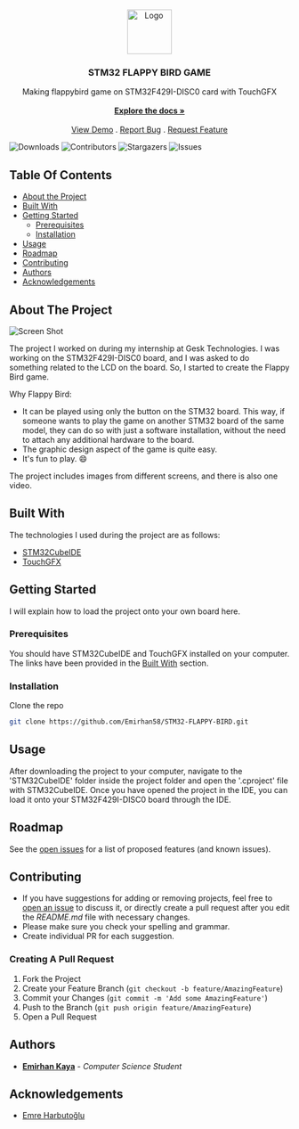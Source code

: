 <br/>
<p align="center">
  <a href="https://github.com/Emirhan58/STM32-FLAPPY-BIRD">
    <img src="https://m.media-amazon.com/images/I/21ZzpgClpiL.png" alt="Logo" width="80" height="80">
  </a>

  <h3 align="center">STM32 FLAPPY BIRD GAME</h3>

  <p align="center">
    Making flappybird game on STM32F429I-DISC0 card with TouchGFX
    <br/>
    <br/>
    <a href="https://github.com/Emirhan58/STM32-FLAPPY-BIRD"><strong>Explore the docs »</strong></a>
    <br/>
    <br/>
    <a href="https://github.com/Emirhan58/STM32-FLAPPY-BIRD">View Demo</a>
    .
    <a href="https://github.com/Emirhan58/STM32-FLAPPY-BIRD/issues">Report Bug</a>
    .
    <a href="https://github.com/Emirhan58/STM32-FLAPPY-BIRD/issues">Request Feature</a>
  </p>
</p>

![Downloads](https://img.shields.io/github/downloads/Emirhan58/STM32-FLAPPY-BIRD/total) ![Contributors](https://img.shields.io/github/contributors/Emirhan58/STM32-FLAPPY-BIRD?color=dark-green) ![Stargazers](https://img.shields.io/github/stars/Emirhan58/STM32-FLAPPY-BIRD?style=social) ![Issues](https://img.shields.io/github/issues/Emirhan58/STM32-FLAPPY-BIRD) 

## Table Of Contents

* [About the Project](#about-the-project)
* [Built With](#built-with)
* [Getting Started](#getting-started)
  * [Prerequisites](#prerequisites)
  * [Installation](#installation)
* [Usage](#usage)
* [Roadmap](#roadmap)
* [Contributing](#contributing)
* [Authors](#authors)
* [Acknowledgements](#acknowledgements)

## About The Project

![Screen Shot](https://i.hizliresim.com/lt0djiu.jpeg)

The project I worked on during my internship at Gesk Technologies.
I was working on the STM32F429I-DISC0 board, and I was asked to do something related to the LCD on the board. So, I started to create the Flappy Bird game.

Why Flappy Bird:

* It can be played using only the button on the STM32 board. This way, if someone wants to play the game on another STM32 board of the same model, they can do so with just a software installation, without the need to attach any additional hardware to the board.
* The graphic design aspect of the game is quite easy. 
* It's fun to play. :smile:

The project includes images from different screens, and there is also one video.

## Built With

The technologies I used during the project are as follows:

* [STM32CubeIDE](https://www.st.com/en/development-tools/stm32cubeide.html)
* [TouchGFX](https://www.st.com/en/development-tools/touchgfxdesigner.html)

## Getting Started

I will explain how to load the project onto your own board here.

### Prerequisites

You should have STM32CubeIDE and TouchGFX installed on your computer.
The links have been provided in the [Built With](#built-with) section.

### Installation

Clone the repo

```sh
git clone https://github.com/Emirhan58/STM32-FLAPPY-BIRD.git
```



## Usage

After downloading the project to your computer, navigate to the 'STM32CubeIDE' folder inside the project folder and open the '.cproject' file with STM32CubeIDE. Once you have opened the project in the IDE, you can load it onto your STM32F429I-DISC0 board through the IDE.

## Roadmap

See the [open issues](https://github.com/Emirhan58/STM32-FLAPPY-BIRD/issues) for a list of proposed features (and known issues).

## Contributing

* If you have suggestions for adding or removing projects, feel free to [open an issue](https://github.com/Emirhan58/STM32-FLAPPY-BIRD/issues/new) to discuss it, or directly create a pull request after you edit the *README.md* file with necessary changes.
* Please make sure you check your spelling and grammar.
* Create individual PR for each suggestion.

### Creating A Pull Request

1. Fork the Project
2. Create your Feature Branch (`git checkout -b feature/AmazingFeature`)
3. Commit your Changes (`git commit -m 'Add some AmazingFeature'`)
4. Push to the Branch (`git push origin feature/AmazingFeature`)
5. Open a Pull Request

## Authors

* [**Emirhan Kaya**](https://github.com/Emirhan58/) - *Computer Science Student*

## Acknowledgements

* [Emre Harbutoğlu](https://github.com/emre-h/)
